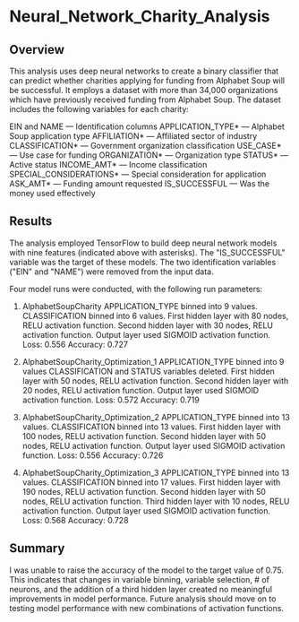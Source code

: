 # Neural_Network_Charity_Analysis

## Overview

This analysis uses deep neural networks to create a binary classifier that can predict whether charities applying for funding from Alphabet Soup will be successful. It employs a dataset with more than 34,000 organizations which have previously received funding from Alphabet Soup. The dataset includes the following variables for each charity:

EIN and NAME — Identification columns
APPLICATION_TYPE* — Alphabet Soup application type
AFFILIATION* — Affiliated sector of industry
CLASSIFICATION* — Government organization classification
USE_CASE* — Use case for funding
ORGANIZATION* — Organization type
STATUS* — Active status
INCOME_AMT* — Income classification
SPECIAL_CONSIDERATIONS* — Special consideration for application
ASK_AMT* — Funding amount requested
IS_SUCCESSFUL — Was the money used effectively


## Results

The analysis employed TensorFlow to build deep neural network models with nine features (indicated above with asterisks). The "IS_SUCCESSFUL" variable was the target of these models. The two identification variables ("EIN" and "NAME") were removed from the input data.

Four model runs were conducted, with the following run parameters:

1) AlphabetSoupCharity
APPLICATION_TYPE binned into 9 values.
CLASSIFICATION binned into 6 values.
First hidden layer with 80 nodes, RELU activation function.
Second hidden layer with 30 nodes, RELU activation function.
Output layer used SIGMOID activation function.
Loss: 0.556
Accuracy: 0.727

2) AlphabetSoupCharity_Optimization_1
APPLICATION_TYPE binned into 9 values
CLASSIFICATION and STATUS variables deleted.
First hidden layer with 50 nodes, RELU activation function.
Second hidden layer with 20 nodes, RELU activation function.
Output layer used SIGMOID activation function.
Loss: 0.572
Accuracy: 0.719

3) AlphabetSoupCharity_Optimization_2
APPLICATION_TYPE binned into 13 values.
CLASSIFICATION binned into 13 values.
First hidden layer with 100 nodes, RELU activation function.
Second hidden layer with 50 nodes, RELU activation function.
Output layer used SIGMOID activation function.
Loss: 0.556
Accuracy: 0.726

4) AlphabetSoupCharity_Optimization_3
APPLICATION_TYPE binned into 13 values.
CLASSIFICATION binned into 17 values.
First hidden layer with 190 nodes, RELU activation function.
Second hidden layer with 50 nodes, RELU activation function.
Third hidden layer with 10 nodes, RELU activation function.
Output layer used SIGMOID activation function.
Loss: 0.568
Accuracy: 0.728

## Summary

I was unable to raise the accuracy of the model to the target value of 0.75.
This indicates that changes in variable binning, variable selection, # of neurons, and the addition of a third hidden layer created no meaningful improvements in model performance. Future analysis should move on to testing model performance with new combinations of activation functions. 



